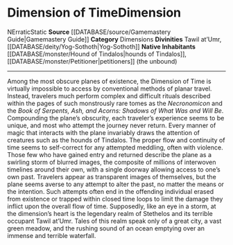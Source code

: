 ﻿---
alignment: N
id: '21'
name: Dimension of Time
plane_category: Dimensions
rarity: Common
source: '[[DATABASE/source/Gamemastery Guide|Gamemastery Guide]]'
trait:
- '[[DATABASE/trait/Erratic|Erratic]]'
- '[[DATABASE/trait/Static|Static]]'
type: Plane

---
# Dimension of Time<span class="item-type">Dimension</span>

<span class="trait-alignment item-trait">N</span><span class="item-trait">Erratic</span><span class="item-trait">Static</span>
**Source** [[DATABASE/source/Gamemastery Guide|Gamemastery Guide]]
**Category** Dimensions
**Divinities** Tawil at’Umr, [[DATABASE/deity/Yog-Sothoth|Yog-Sothoth]]
**Native Inhabitants** [[DATABASE/monster/Hound of Tindalos|hounds of Tindalos]], [[DATABASE/monster/Petitioner|petitioners]] (the unbound)

---
Among the most obscure planes of existence, the Dimension of Time is virtually impossible to access by conventional methods of planar travel. Instead, travelers much perform complex and difficult rituals described within the pages of such monstrously rare tomes as the _Necronomicon_ and the _Book of Serpents, Ash, and Acorns: Shadows of What Was and Will Be_. Compounding the plane’s obscurity, each traveler’s experience seems to be unique, and most who attempt the journey never return. Every manner of magic that interacts with the plane invariably draws the attention of creatures such as the hounds of Tindalos. The proper flow and continuity of time seems to self-correct for any attempted meddling, often with violence.
 Those few who have gained entry and returned describe the plane as a swirling storm of blurred images, the composite of millions of interwoven timelines around their own, with a single doorway allowing access to one’s own past. Travelers appear as transparent images of themselves, but the plane seems averse to any attempt to alter the past, no matter the means or the intention. Such attempts often end in the offending individual erased from existence or trapped within closed time loops to limit the damage they inflict upon the overall flow of time.
 Supposedly, like an eye in a storm, at the dimension’s heart is the legendary realm of Stethelos and its terrible occupant Tawil at’Umr. Tales of this realm speak only of a great city, a vast green meadow, and the rushing sound of an ocean emptying over an immense and terrible waterfall.